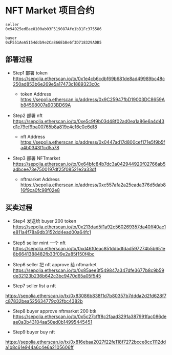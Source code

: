 
# NFT Market 项目合约

```
seller
0x94925edBae8100ab03F519087Afe1bB1Fc375586

buyer
0xF551AeA5154ddb9e2Ca866EbBe6f3D718329ADB5
```

## 部署过程

- Step1 部署 token
https://sepolia.etherscan.io/tx/0x1e4cb6cdbf69b681de8ad49989bc48c250ad853b6e269e5a17473c1889323c0c

    - token Address
        https://sepolia.etherscan.io/address/0x9C25947fbD19003DC8659Ab84598007a903BD69A

- Step2 部署 nft
https://sepolia.etherscan.io/tx/0xe5c9f9b03d48f02ad0ea1a86e6a4d43d1c79ef9ba00765b8a819e4c16e0e6df8
    - nft Address
        https://sepolia.etherscan.io/address/0x0447ad17d800cef171e5f9b5fa4b0343f1cd5a78

- Step3 部署 NFTmarket
https://sepolia.etherscan.io/tx/0x64bfc84b7dc3a042944920f02766ab5adbcee73e7500197df25f08521e2a33df
    - nftmarket Address
        https://sepolia.etherscan.io/address/0xc557afa2a25eada376d5dab816f9ca0fc98f02e8

## 买卖过程

- Step4 发送给 buyer 200 token
https://sepolia.etherscan.io/tx/0x213dad5f1a92c560269357da40ff40ac1e811a4f78a9db3152dd4ead00a64fc1

- Step5 seller mint 一个 nft
https://sepolia.etherscan.io/tx/0xd46f0eac851ddbdfdad597274b5b651e8b6641388482fb33f09e2a85f150f4bc


- Step6 seller  把 nft approve 给 nftmarket
https://sepolia.etherscan.io/tx/0x85aee3f549847a347dfe3677b8c9b59de32123b236b642c3bc9470d65a05f545

- Step7 seller list a nft

https://sepolia.etherscan.io/tx/0x83086b838f1d7b80357b7ddda2d2fd628f7c87832bea525634779c02fbc4382b


- Step8 buyer approve nftmarket 200 btk
https://sepolia.etherscan.io/tx/0x5c27cfff8c2faad3291a387991fac086deae0a3b43104aa50ed0b14995445451

- Step9 buyer buy nft

https://sepolia.etherscan.io/tx/0x816ebaa2027f22fe118f7272bcce8cc1112dda1b8c61e944a6c4e6a2105606ff


